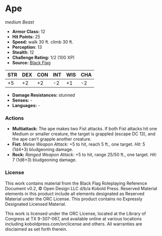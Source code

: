 # Ape

*medium* *Beast*

- **Armor Class:** 12
- **Hit Points:** 25 
- **Speed:** walk 30 ft. climb 30 ft.
- **Perception**: 13
- **Stealth**: 12
- **Challenge Rating:** 1/2 (100 XP)
- **Source:** [Black Flag](https://koboldpress.com/kpstore/product/tovrpg-pg-mv/)

| STR | DEX | CON | INT | WIS | CHA |
| --- | --- | --- | --- | --- | --- |
| +5 | +2 | +2 | -2 | +1 | -2 |

- **Damage Resistances:** stunned
- **Senses:** -
- **Languages:** -

### Actions

- **Multiattack:** The ape makes two Fist attacks. If both Fist attacks hit one Medium or smaller creature, the target is grappled (escape DC 13), and the ape can't grapple another creature.
- **Fist:** _Melee Weapon Attack:_ +5 to hit, reach 5 ft., one target. _Hit:_ 5 (1d4+3) bludgeoning damage.
- **Rock:** _Ranged Weapon Attack:_ +5 to hit, range 25/50 ft., one target. _Hit:_ 7 (1d8+3) bludgeoning damage.


### License

This work contains material from the Black Flag Roleplaying Reference Document v0.2, © Open Design LLC d/b/a Kobold Press. Reserved Material elements in this product include all elements designated as Reserved Material under the ORC License. This product contains no Expressly Designated Licensed Material.

This work is licensed under the ORC License, located at the Library of Congress at TX 9-307-067, and available online at various locations including koboldpress.com/orclicense and others. All warranties are disclaimed as set forth therein.

